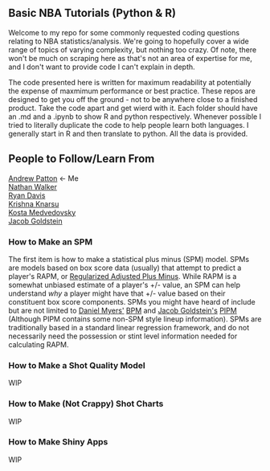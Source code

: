 ## Basic NBA Tutorials (Python & R)

Welcome to my repo for some commonly requested coding questions relating to NBA statistics/analysis. We're going to hopefully cover a wide range of topics of varying complexity, but nothing too crazy. Of note, there won't be much on scraping here as that's not an area of expertise for me, and I don't want to provide code I can't explain in depth. 

The code presented here is written for maximum readability at potentially the expense of maxmimum performance or best practice. These repos are designed to get you off the ground - not to be anywhere close to a finished product. Take the code apart and get wierd with it. Each folder should have an .md and a .ipynb to show R and python respectively. Whenever possible I tried to literally duplicate the code to help people learn both languages. I generally start in R and then translate to python. All the data is provided.


## People to Follow/Learn From
[Andrew Patton](https://twitter.com/anpatt7) <- Me  
[Nathan Walker](https://twitter.com/bbstats)    
[Ryan Davis](https://github.com/rd11490/NBA_Tutorials)  
[Krishna Knarsu](https://twitter.com/knarsu3)   
[Kosta Medvedovsky](https://twitter.com/kmedved)  
[Jacob Goldstein](https://twitter.com/JacobEGoldstein) 

### How to Make an SPM
The first item is how to make a statistical plus minus (SPM) model. SPMs are models based on box score data (usually) that attempt to predict a player's RAPM, or [Regularized Adjusted Plus Minus](https://github.com/rd11490/NBA_Tutorials/tree/master/rapm). While RAPM is a somewhat unbiased estimate of a player's +/- value, an SPM can help understand *why* a player might have that +/- value based on their constituent box score components. SPMs you might have heard of include but are not limited to [Daniel Myers'](https://twitter.com/DSMok1) [BPM](https://www.basketball-reference.com/about/bpm.html) and [Jacob Goldstein's](https://twitter.com/JacobEGoldstein) [PIPM](https://www.bball-index.com/current-pipm/) (Although PIPM contains some non-SPM style lineup information). SPMs are traditionally based in a standard linear regression framework, and do not necessarily need the possession or stint level information needed for calculating RAPM. 

### How to Make a Shot Quality Model
WIP

### How to Make (Not Crappy) Shot Charts
WIP

### How to Make Shiny Apps
WIP


